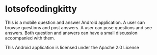 lotsofcodingkitty
=================


This is a mobile question and answer Android application. A user can browse questions and post answers. A user can pose questions and see answers. Both question and answers can have a small discussion accompanied with them.

This Android application is licensed under the Apache 2.0 License
